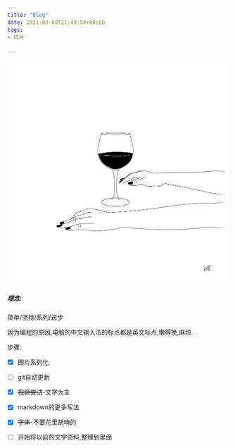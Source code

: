 ```yaml
---
title: "Blog"
date: 2021-03-09T21:49:54+08:00
tags:
- 碎片

---
```


![](/img/blog.jpg)

##### 理念:

简单/坚持/系列/进步

因为编程的原因,电脑的中文输入法的标点都是英文标点,懒得换,麻烦.

步骤:

- [x] 图片系列化
- [ ] git自动更新
- [x] ~~视频尝试~~-文字为主
- [x] markdown的更多写法
- [x] ~~字体~~-不要花里胡哨的
- [ ] 开始将以前的文字资料,整理到里面







